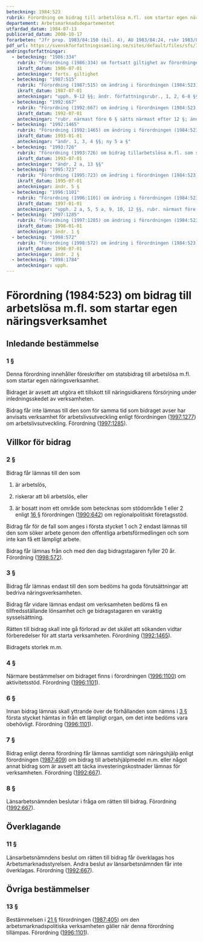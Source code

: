 ```yaml
---
beteckning: 1984:523
rubrik: Förordning om bidrag till arbetslösa m.fl. som startar egen näringsverksamhet
departement: Arbetsmarknadsdepartementet
utfardad_datum: 1984-07-13
publicerad_datum: 2008-10-17
forarbeten: "Jfr prop. 1983/84:150 (bil. 4), AU 1983/84:24, rskr 1983/84:385"
pdf_url: https://svenskforfattningssamling.se/sites/default/files/sfs/1984-07/SFS1984-523.pdf
andringsforfattningar:
  - beteckning: "1986:334"
    rubrik: "Förordning (1986:334) om fortsatt giltighet av förordningen (1984:523) om försöksverksamhet med bidrag till arbetslösa som startar egen rörelse"
    ikraft_datum: 1986-07-01
    anteckningar: forts. giltighet
  - beteckning: "1987:515"
    rubrik: "Förordning (1987:515) om ändring i förordningen (1984:523) om försöksverksamhet med bidrag till arbetslösa som startar egen rörelse"
    ikraft_datum: 1987-07-01
    anteckningar: "upph. 9-12 §§; ändr. författningsrubr., 1, 2, 6-8 §§, ikraftträdandebest.; omtryck"
  - beteckning: "1992:667"
    rubrik: "Förordning (1992:667) om ändring i förordningen (1984:523) om bidrag till arbetslösa som startar egen verksamhet"
    ikraft_datum: 1992-07-01
    anteckningar: "rubr. närmast före 6 § sätts närmast efter 12 §; ändr. författningsrubr., 1, 2, 3, 4, 5, 6, 7, 8 §§; nya 9, 10, 11, 12, 13 §§, rubr. närmast för 6, 10, 11 §§; omtryck"
  - beteckning: "1992:1465"
    rubrik: "Förordning (1992:1465) om ändring i förordningen (1984:523) om bidrag till arbetslösa m.fl. som startar egen näringsverksamhet"
    ikraft_datum: 1993-01-01
    anteckningar: "ändr. 1, 3, 4 §§; ny 5 a §"
  - beteckning: "1993:726"
    rubrik: "Förordning (1993:726) om bidrag tillarbetslösa m.fl. som startar egen näringsverksamhet"
    ikraft_datum: 1993-07-01
    anteckningar: "ändr. 2 a, 13 §§"
  - beteckning: "1995:723"
    rubrik: "Förordning (1995:723) om ändring i förordningen (1984:523) om bidrag till arbetslösa m.fl. som startar egen näringsverksamhet"
    ikraft_datum: 1995-07-01
    anteckningar: ändr. 5 §
  - beteckning: "1996:1101"
    rubrik: "Förordning (1996:1101) om ändring i förordningen (1984:523) om bidrag till arbetslösa m.fl. som startar egen näringsverksamhet"
    ikraft_datum: 1997-01-01
    anteckningar: "upph. 2 a, 5, 5 a, 9, 10, 12 §§, rubr. närmast före 10 §; ändr. 2, 4, 6, 13 §§"
  - beteckning: "1997:1285"
    rubrik: "Förordning (1997:1285) om ändring i förordningen (1984:523) om bidrag till arbetslösa m.fl. som startar egen näringsverksamhet"
    ikraft_datum: 1998-01-01
    anteckningar: ändr. 1 §
  - beteckning: "1998:572"
    rubrik: "Förordning (1998:572) om ändring i förordningen (1984:523) om bidrag till arbetslösa m.fl. som startar egen näringsverksamhet"
    ikraft_datum: 1998-07-01
    anteckningar: ändr. 2 §
  - beteckning: "1998:1784"
    anteckningar: upph.
---
```


# Förordning (1984:523) om bidrag till arbetslösa m.fl. som startar egen näringsverksamhet

## Inledande bestämmelse

### 1 §

Denna förordning innehåller föreskrifter om statsbidrag till arbetslösa m.fl. som startar egen näringsverksamhet.

Bidraget är avsett att utgöra ett tillskott till näringsidkarens försörjning under inledningsskedet av verksamheten.

Bidrag får inte lämnas till den som för samma tid som bidraget avser har anvisats verksamhet för arbetslivsutveckling enligt förordningen ([1997:1277](https://selex.se/eli/sfs/1997/1277)) om arbetslivsutveckling. Förordning ([1997:1285](https://selex.se/eli/sfs/1997/1285)).

## Villkor för bidrag

### 2 §

Bidrag får lämnas till den som

1. är arbetslös,

2. riskerar att bli arbetslös, eller

3. är bosatt inom ett område som betecknas som stödområde 1 eller 2 enligt [16 §](#16) förordningen ([1990:642](https://selex.se/eli/sfs/1990/642)) om regionalpolitiskt företagsstöd.

Bidrag får för de fall som anges i första stycket 1 och 2 endast lämnas till den som söker arbete genom den offentliga arbetsförmedlingen och som inte kan få ett lämpligt arbete.

Bidrag får lämnas från och med den dag bidragstagaren fyller 20 år. Förordning ([1998:572](https://selex.se/eli/sfs/1998/572)).

### 3 §

Bidrag får lämnas endast till den som bedöms ha goda förutsättningar att bedriva näringsverksamheten.

Bidrag får vidare lämnas endast om verksamheten bedöms få en tillfredsställande lönsamhet och ge bidragstagaren en varaktig sysselsättning.

Rätten till bidrag skall inte gå förlorad av det skälet att sökanden vidtar förberedelser för att starta verksamheten. Förordning ([1992:1465](https://selex.se/eli/sfs/1992/1465)).

Bidragets storlek m.m.

### 4 §

Närmare bestämmelser om bidraget finns i förordningen ([1996:1100](https://selex.se/eli/sfs/1996/1100)) om aktivitetsstöd. Förordning ([1996:1101](https://selex.se/eli/sfs/1996/1101)).

### 6 §

Innan bidrag lämnas skall yttrande över de förhållanden som nämns i [3 §](#3) första stycket hämtas in från ett lämpligt organ, om det inte bedöms vara obehövligt. Förordning ([1996:1101](https://selex.se/eli/sfs/1996/1101)).

### 7 §

Bidrag enligt denna förordning får lämnas samtidigt som näringshjälp enligt förordningen ([1987:409](https://selex.se/eli/sfs/1987/409)) om bidrag till arbetshjälpmedel m.m. eller något annat bidrag som är avsett att täcka investeringskostnader lämnas för verksamheten. Förordning ([1992:667](https://selex.se/eli/sfs/1992/667)).

### 8 §

Länsarbetsnämnden beslutar i fråga om rätten till bidrag. Förordning ([1992:667](https://selex.se/eli/sfs/1992/667)).

## Överklagande

### 11 §

Länsarbetsnämndens beslut om rätten till bidrag får överklagas hos Arbetsmarknadsstyrelsen. Andra beslut av länsarbetsnämnden får inte överklagas. Förordning ([1992:667](https://selex.se/eli/sfs/1992/667)).

## Övriga bestämmelser

### 13 §

Bestämmelsen i [21 §](#21) förordningen ([1987:405](https://selex.se/eli/sfs/1987/405)) om den arbetsmarknadspolitiska verksamheten gäller när denna förordning tillämpas. Förordning ([1996:1101](https://selex.se/eli/sfs/1996/1101)).